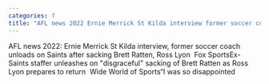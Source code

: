 ```yaml
---
categories: f
title: "AFL news 2022 Ernie Merrick St Kilda interview former soccer coach unloads on Saints after sacking Brett Ratten Ross Lyon  Fox Sports"
---
```

AFL news 2022: Ernie Merrick St Kilda interview, former soccer coach unloads on Saints after sacking Brett Ratten, Ross Lyon&nbsp;&nbsp;Fox SportsEx-Saints staffer unleashes on "disgraceful" sacking of Brett Ratten as Ross Lyon prepares to return&nbsp;&nbsp;Wide World of Sports“I was so disappointed